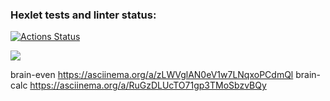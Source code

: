 ### Hexlet tests and linter status:
[![Actions Status](https://github.com/TEXHOMEHT/python-project-lvl1/workflows/hexlet-check/badge.svg)](https://github.com/TEXHOMEHT/python-project-lvl1/actions)

<a href="https://codeclimate.com/github/TEXHOMEHT/python-project-lvl1/maintainability"><img src="https://api.codeclimate.com/v1/badges/3061aa320c38b9253914/maintainability" /></a>

brain-even https://asciinema.org/a/zLWVglAN0eV1w7LNqxoPCdmQl
brain-calc https://asciinema.org/a/RuGzDLUcTO71gp3TMoSbzvBQy